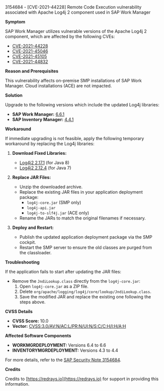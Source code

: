 3154684 - [CVE-2021-44228] Remote Code Execution vulnerability associated with Apache Log4j 2 component used in SAP Work Manager

**Symptom**

SAP Work Manager utilizes vulnerable versions of the Apache Log4j 2 component, which are affected by the following CVEs:

- [CVE-2021-44228](https://cve.mitre.org/cgi-bin/cvename.cgi?name=CVE-2021-44228)
- [CVE-2021-45046](https://cve.mitre.org/cgi-bin/cvename.cgi?name=CVE-2021-45046)
- [CVE-2021-45105](https://cve.mitre.org/cgi-bin/cvename.cgi?name=CVE-2021-45105)
- [CVE-2021-44832](https://cve.mitre.org/cgi-bin/cvename.cgi?name=CVE-2021-44832)

**Reason and Prerequisites**

This vulnerability affects on-premise SMP installations of SAP Work Manager. Cloud installations (ACE) are not impacted.

**Solution**

Upgrade to the following versions which include the updated Log4j libraries:

- **SAP Work Manager:** [6.6.1](https://me.sap.com/file/0030000000074292022)
- **SAP Inventory Manager:** [4.4.1](https://me.sap.com/file/0030000000074302022)

**Workaround**

If immediate upgrading is not feasible, apply the following temporary workaround by replacing the Log4j libraries:

1. **Download Fixed Libraries:**
   - [Log4j2 2.17.1](https://logging.apache.org/log4j/2.x/download.html) (for Java 8)
   - [Log4j2 2.12.4](https://logging.apache.org/log4j/log4j-2.12.4/download.html) (for Java 7)

2. **Replace JAR Files:**
   - Unzip the downloaded archive.
   - Replace the existing JAR files in your application deployment package:
     - `log4j-core.jar` (SMP only)
     - `log4j-api.jar`
     - `log4j-to-slf4j.jar` (ACE only)
   - Rename the JARs to match the original filenames if necessary.

3. **Deploy and Restart:**
   - Publish the updated application deployment package via the SMP cockpit.
   - Restart the SMP server to ensure the old classes are purged from the classloader.

**Troubleshooting**

If the application fails to start after updating the JAR files:

- Remove the `JndiLookup.class` directly from the `log4j-core.jar`:
  1. Open `log4j-core.jar` as a ZIP file.
  2. Delete `org/apache/logging/log4j/core/lookup/JndiLookup.class`.
  3. Save the modified JAR and replace the existing one following the steps above.

**CVSS Details**

- **CVSS Score:** 10.0
- **Vector:** [CVSS:3.0/AV:N/AC:L/PR:N/UI:N/S:C/C:H/I:H/A:H](https://nvd.nist.gov/vuln-metrics/cvss/v3-calculator)

**Affected Software Components**

- **WORKMGRDEPLOYMENT:** Versions 6.4 to 6.6
- **INVENTORYMGRDEPLOYMENT:** Versions 4.3 to 4.4

For more details, refer to the [SAP Security Note 3154684](https://notesdownloads.sap.com/note/0040000000293142022).

**Credits**

Credits to [https://redrays.io](https://redrays.io) for support in providing this information.